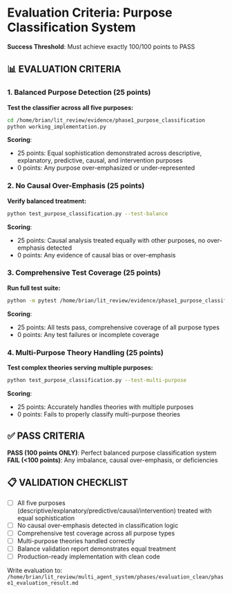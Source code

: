 # Evaluation Criteria: Purpose Classification System

**Success Threshold**: Must achieve exactly 100/100 points to PASS

## 📊 **EVALUATION CRITERIA**

### **1. Balanced Purpose Detection (25 points)**
**Test the classifier across all five purposes:**
```bash
cd /home/brian/lit_review/evidence/phase1_purpose_classification
python working_implementation.py
```

**Scoring**:
- 25 points: Equal sophistication demonstrated across descriptive, explanatory, predictive, causal, and intervention purposes
- 0 points: Any purpose over-emphasized or under-represented

### **2. No Causal Over-Emphasis (25 points)**
**Verify balanced treatment:**
```bash
python test_purpose_classification.py --test-balance
```

**Scoring**:
- 25 points: Causal analysis treated equally with other purposes, no over-emphasis detected
- 0 points: Any evidence of causal bias or over-emphasis

### **3. Comprehensive Test Coverage (25 points)**
**Run full test suite:**
```bash
python -m pytest /home/brian/lit_review/evidence/phase1_purpose_classification/ -v
```

**Scoring**:
- 25 points: All tests pass, comprehensive coverage of all purpose types
- 0 points: Any test failures or incomplete coverage

### **4. Multi-Purpose Theory Handling (25 points)**
**Test complex theories serving multiple purposes:**
```bash
python test_purpose_classification.py --test-multi-purpose
```

**Scoring**:
- 25 points: Accurately handles theories with multiple purposes
- 0 points: Fails to properly classify multi-purpose theories

## ✅ **PASS CRITERIA**
**PASS (100 points ONLY)**: Perfect balanced purpose classification system
**FAIL (<100 points)**: Any imbalance, causal over-emphasis, or deficiencies

## 📋 **VALIDATION CHECKLIST**
- [ ] All five purposes (descriptive/explanatory/predictive/causal/intervention) treated with equal sophistication
- [ ] No causal over-emphasis detected in classification logic
- [ ] Comprehensive test coverage across all purpose types
- [ ] Multi-purpose theories handled correctly
- [ ] Balance validation report demonstrates equal treatment
- [ ] Production-ready implementation with clean code

Write evaluation to: `/home/brian/lit_review/multi_agent_system/phases/evaluation_clean/phase1_evaluation_result.md`